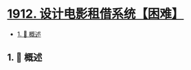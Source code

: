 # [1912. 设计电影租借系统【困难】](https://github.com/tnotesjs/TNotes.leetcode/tree/main/notes/1912.%20%E8%AE%BE%E8%AE%A1%E7%94%B5%E5%BD%B1%E7%A7%9F%E5%80%9F%E7%B3%BB%E7%BB%9F%E3%80%90%E5%9B%B0%E9%9A%BE%E3%80%91)

<!-- region:toc -->

- [1. 📝 概述](#1--概述)

<!-- endregion:toc -->

## 1. 📝 概述
